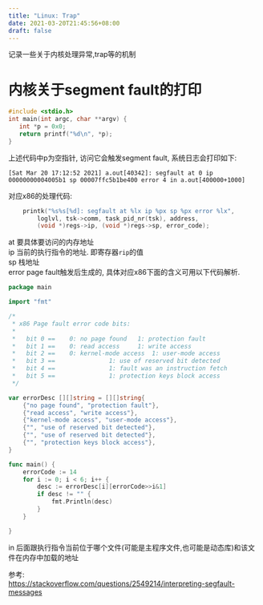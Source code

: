 ```yaml
---
title: "Linux: Trap"
date: 2021-03-20T21:45:56+08:00
draft: false
---
```


记录一些关于内核处理异常,trap等的机制

<!--more-->
# 内核关于segment fault的打印
``` c
#include <stdio.h>
int main(int argc, char **argv) {
   int *p = 0x0;
   return printf("%d\n", *p);
}
```
上述代码中p为空指针, 访问它会触发segment fault, 系统日志会打印如下:
```
[Sat Mar 20 17:12:52 2021] a.out[40342]: segfault at 0 ip 00000000004005b1 sp 00007ffc5b1be400 error 4 in a.out[400000+1000]
```
对应x86的处理代码:
``` c
	printk("%s%s[%d]: segfault at %lx ip %px sp %px error %lx",
		loglvl, tsk->comm, task_pid_nr(tsk), address,
		(void *)regs->ip, (void *)regs->sp, error_code);
```
at 要具体要访问的内存地址  
ip 当前的执行指令的地址. 即寄存器`rip`的值  
sp 栈地址  
error page fault触发后生成的, 具体对应x86下面的含义可用以下代码解析.   
``` go
package main

import "fmt"

/*
 * x86 Page fault error code bits:
 *
 *   bit 0 ==	 0: no page found	1: protection fault
 *   bit 1 ==	 0: read access		1: write access
 *   bit 2 ==	 0: kernel-mode access	1: user-mode access
 *   bit 3 ==				1: use of reserved bit detected
 *   bit 4 ==				1: fault was an instruction fetch
 *   bit 5 ==				1: protection keys block access
 */

var errorDesc [][]string = [][]string{
	{"no page found", "protection fault"},
	{"read access", "write access"},
	{"kernel-mode access", "user-mode access"},
	{"", "use of reserved bit detected"},
	{"", "use of reserved bit detected"},
	{"", "protection keys block access"},
}

func main() {
	errorCode := 14
	for i := 0; i < 6; i++ {
		desc := errorDesc[i][errorCode>>i&1]
		if desc != "" {
			fmt.Println(desc)
		}
	}

}
```
in 后面跟执行指令当前位于哪个文件(可能是主程序文件,也可能是动态库)和该文件在内存中加载的地址  

参考:  
https://stackoverflow.com/questions/2549214/interpreting-segfault-messages  
